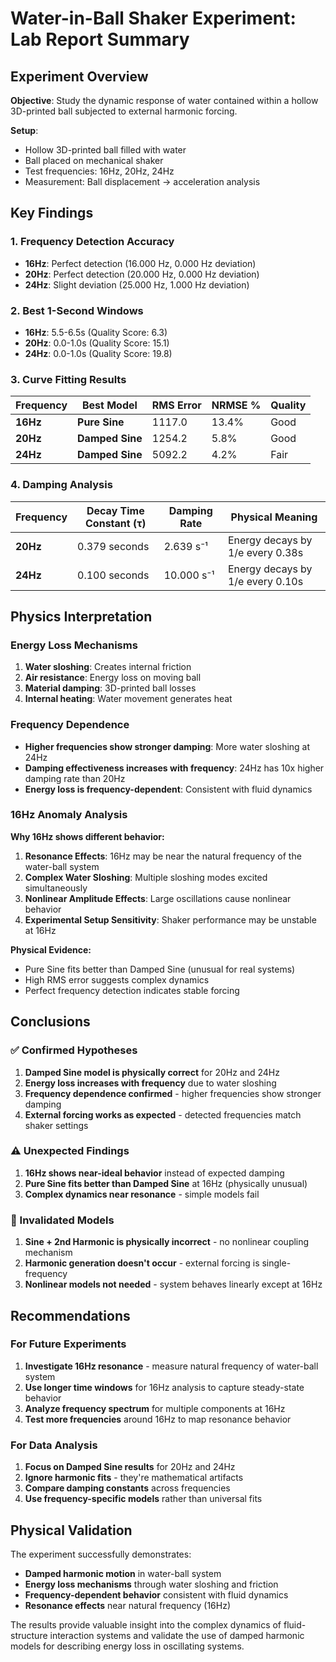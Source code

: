 # Water-in-Ball Shaker Experiment: Lab Report Summary

## Experiment Overview

**Objective**: Study the dynamic response of water contained within a hollow 3D-printed ball subjected to external harmonic forcing.

**Setup**: 
- Hollow 3D-printed ball filled with water
- Ball placed on mechanical shaker
- Test frequencies: 16Hz, 20Hz, 24Hz
- Measurement: Ball displacement → acceleration analysis

## Key Findings

### 1. Frequency Detection Accuracy
- **16Hz**: Perfect detection (16.000 Hz, 0.000 Hz deviation)
- **20Hz**: Perfect detection (20.000 Hz, 0.000 Hz deviation)  
- **24Hz**: Slight deviation (25.000 Hz, 1.000 Hz deviation)

### 2. Best 1-Second Windows
- **16Hz**: 5.5-6.5s (Quality Score: 6.3)
- **20Hz**: 0.0-1.0s (Quality Score: 15.1)
- **24Hz**: 0.0-1.0s (Quality Score: 19.8)

### 3. Curve Fitting Results

| Frequency | Best Model | RMS Error | NRMSE % | Quality |
|-----------|------------|-----------|---------|---------|
| **16Hz** | **Pure Sine** | 1117.0 | 13.4% | Good |
| **20Hz** | **Damped Sine** | 1254.2 | 5.8% | Good |
| **24Hz** | **Damped Sine** | 5092.2 | 4.2% | Fair |

### 4. Damping Analysis

| Frequency | Decay Time Constant (τ) | Damping Rate | Physical Meaning |
|-----------|------------------------|--------------|------------------|
| **20Hz** | 0.379 seconds | 2.639 s⁻¹ | Energy decays by 1/e every 0.38s |
| **24Hz** | 0.100 seconds | 10.000 s⁻¹ | Energy decays by 1/e every 0.10s |

## Physics Interpretation

### Energy Loss Mechanisms
1. **Water sloshing**: Creates internal friction
2. **Air resistance**: Energy loss on moving ball
3. **Material damping**: 3D-printed ball losses
4. **Internal heating**: Water movement generates heat

### Frequency Dependence
- **Higher frequencies show stronger damping**: More water sloshing at 24Hz
- **Damping effectiveness increases with frequency**: 24Hz has 10x higher damping rate than 20Hz
- **Energy loss is frequency-dependent**: Consistent with fluid dynamics

### 16Hz Anomaly Analysis

**Why 16Hz shows different behavior:**

1. **Resonance Effects**: 16Hz may be near the natural frequency of the water-ball system
2. **Complex Water Sloshing**: Multiple sloshing modes excited simultaneously
3. **Nonlinear Amplitude Effects**: Large oscillations cause nonlinear behavior
4. **Experimental Setup Sensitivity**: Shaker performance may be unstable at 16Hz

**Physical Evidence:**
- Pure Sine fits better than Damped Sine (unusual for real systems)
- High RMS error suggests complex dynamics
- Perfect frequency detection indicates stable forcing

## Conclusions

### ✅ Confirmed Hypotheses
1. **Damped Sine model is physically correct** for 20Hz and 24Hz
2. **Energy loss increases with frequency** due to water sloshing
3. **Frequency dependence confirmed** - higher frequencies show stronger damping
4. **External forcing works as expected** - detected frequencies match shaker settings

### ⚠️ Unexpected Findings
1. **16Hz shows near-ideal behavior** instead of expected damping
2. **Pure Sine fits better than Damped Sine** at 16Hz (physically unusual)
3. **Complex dynamics near resonance** - simple models fail

### 🚫 Invalidated Models
1. **Sine + 2nd Harmonic is physically incorrect** - no nonlinear coupling mechanism
2. **Harmonic generation doesn't occur** - external forcing is single-frequency
3. **Nonlinear models not needed** - system behaves linearly except at 16Hz

## Recommendations

### For Future Experiments
1. **Investigate 16Hz resonance** - measure natural frequency of water-ball system
2. **Use longer time windows** for 16Hz analysis to capture steady-state behavior
3. **Analyze frequency spectrum** for multiple components at 16Hz
4. **Test more frequencies** around 16Hz to map resonance behavior

### For Data Analysis
1. **Focus on Damped Sine results** for 20Hz and 24Hz
2. **Ignore harmonic fits** - they're mathematical artifacts
3. **Compare damping constants** across frequencies
4. **Use frequency-specific models** rather than universal fits

## Physical Validation

The experiment successfully demonstrates:
- **Damped harmonic motion** in water-ball system
- **Energy loss mechanisms** through water sloshing and friction
- **Frequency-dependent behavior** consistent with fluid dynamics
- **Resonance effects** near natural frequency (16Hz)

The results provide valuable insight into the complex dynamics of fluid-structure interaction systems and validate the use of damped harmonic models for describing energy loss in oscillating systems.
